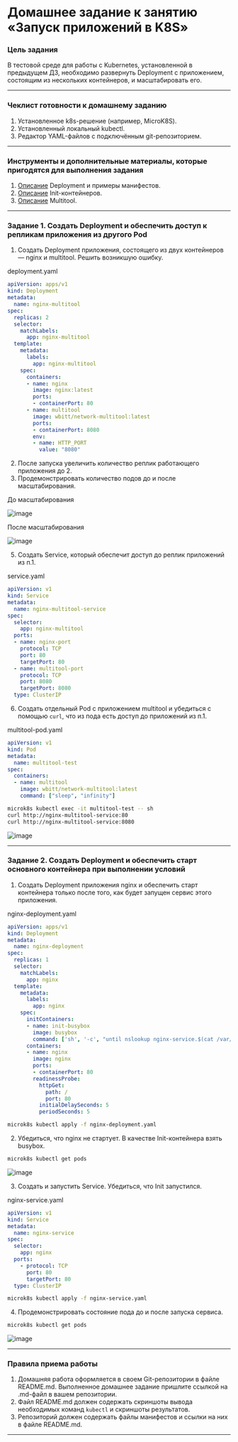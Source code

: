 # Домашнее задание к занятию «Запуск приложений в K8S»

### Цель задания

В тестовой среде для работы с Kubernetes, установленной в предыдущем ДЗ, необходимо развернуть Deployment с приложением, состоящим из нескольких контейнеров, и масштабировать его.

------

### Чеклист готовности к домашнему заданию

1. Установленное k8s-решение (например, MicroK8S).
2. Установленный локальный kubectl.
3. Редактор YAML-файлов с подключённым git-репозиторием.

------

### Инструменты и дополнительные материалы, которые пригодятся для выполнения задания

1. [Описание](https://kubernetes.io/docs/concepts/workloads/controllers/deployment/) Deployment и примеры манифестов.
2. [Описание](https://kubernetes.io/docs/concepts/workloads/pods/init-containers/) Init-контейнеров.
3. [Описание](https://github.com/wbitt/Network-MultiTool) Multitool.

------

### Задание 1. Создать Deployment и обеспечить доступ к репликам приложения из другого Pod

1. Создать Deployment приложения, состоящего из двух контейнеров — nginx и multitool. Решить возникшую ошибку.

deployment.yaml

```yaml
apiVersion: apps/v1
kind: Deployment
metadata:
  name: nginx-multitool
spec:
  replicas: 2
  selector:
    matchLabels:
      app: nginx-multitool
  template:
    metadata:
      labels:
        app: nginx-multitool
    spec:
      containers:
      - name: nginx
        image: nginx:latest
        ports:
        - containerPort: 80
      - name: multitool
        image: wbitt/network-multitool:latest
        ports:
        - containerPort: 8080
        env:
        - name: HTTP_PORT
          value: "8080"
```

2. После запуска увеличить количество реплик работающего приложения до 2.
3. Продемонстрировать количество подов до и после масштабирования.

До масштабирования

![image](https://github.com/user-attachments/assets/56d8001e-28cf-4da7-9550-7bc26379755f)

После масштабирования

![image](https://github.com/user-attachments/assets/ad43eece-4afe-48d1-b9ce-ece53fed1e62)

5. Создать Service, который обеспечит доступ до реплик приложений из п.1.

service.yaml

```yaml
apiVersion: v1
kind: Service
metadata:
  name: nginx-multitool-service
spec:
  selector:
    app: nginx-multitool
  ports:
  - name: nginx-port
    protocol: TCP
    port: 80
    targetPort: 80
  - name: multitool-port
    protocol: TCP
    port: 8080
    targetPort: 8080
  type: ClusterIP
```


6. Создать отдельный Pod с приложением multitool и убедиться с помощью `curl`, что из пода есть доступ до приложений из п.1.

multitool-pod.yaml

```yaml
apiVersion: v1
kind: Pod
metadata:
  name: multitool-test
spec:
  containers:
  - name: multitool
    image: wbitt/network-multitool:latest
    command: ["sleep", "infinity"]
```

```bash
microk8s kubectl exec -it multitool-test -- sh
curl http://nginx-multitool-service:80
curl http://nginx-multitool-service:8080
```

![image](https://github.com/user-attachments/assets/ae97b743-13d5-4647-9131-ac6429c0f267)


------

### Задание 2. Создать Deployment и обеспечить старт основного контейнера при выполнении условий

1. Создать Deployment приложения nginx и обеспечить старт контейнера только после того, как будет запущен сервис этого приложения.

nginx-deployment.yaml

```yaml
apiVersion: apps/v1
kind: Deployment
metadata:
  name: nginx-deployment
spec:
  replicas: 1
  selector:
    matchLabels:
      app: nginx
  template:
    metadata:
      labels:
        app: nginx
    spec:
      initContainers:
      - name: init-busybox
        image: busybox
        command: ['sh', '-c', "until nslookup nginx-service.$(cat /var/run/secrets/kubernetes.io/serviceaccount/namespace).svc.cluster.local; do echo waiting for myservice; sleep 2; done"]
      containers:
      - name: nginx
        image: nginx
        ports:
        - containerPort: 80
        readinessProbe:
          httpGet:
            path: /
            port: 80
          initialDelaySeconds: 5
          periodSeconds: 5
```

```bash
microk8s kubectl apply -f nginx-deployment.yaml
```

2. Убедиться, что nginx не стартует. В качестве Init-контейнера взять busybox.

```bash
microk8s kubectl get pods
```

![image](https://github.com/user-attachments/assets/3c5c21e9-8cae-4adc-b1c1-fd52015ad064)

3. Создать и запустить Service. Убедиться, что Init запустился.

nginx-service.yaml

```yaml
apiVersion: v1
kind: Service
metadata:
  name: nginx-service
spec:
  selector:
    app: nginx
  ports:
    - protocol: TCP
      port: 80
      targetPort: 80
  type: ClusterIP
```

```bash
microk8s kubectl apply -f nginx-service.yaml
```
4. Продемонстрировать состояние пода до и после запуска сервиса.

```bash
microk8s kubectl get pods
```
![image](https://github.com/user-attachments/assets/bf9a98e8-a4fa-4c7b-bb0c-009c9e87700e)

------

### Правила приема работы

1. Домашняя работа оформляется в своем Git-репозитории в файле README.md. Выполненное домашнее задание пришлите ссылкой на .md-файл в вашем репозитории.
2. Файл README.md должен содержать скриншоты вывода необходимых команд `kubectl` и скриншоты результатов.
3. Репозиторий должен содержать файлы манифестов и ссылки на них в файле README.md.

------
